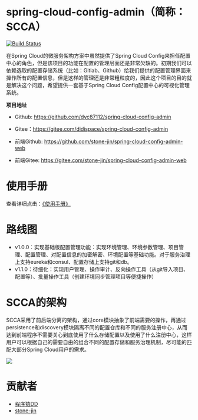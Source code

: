 # spring-cloud-config-admin（简称：SCCA）

[![Build Status](https://travis-ci.org/dyc87112/spring-cloud-config-admin.svg?branch=master)](https://travis-ci.org/dyc87112/spring-cloud-config-admin)

在Spring Cloud的微服务架构方案中虽然提供了Spring Cloud Config来担任配置中心的角色，但是该项目的功能在配置的管理层面还是非常欠缺的。初期我们可以依赖选取的配置存储系统（比如：Gitlab、Github）给我们提供的配置管理界面来操作所有的配置信息，但是这样的管理还是非常粗粒度的，因此这个项目的目的就是解决这个问题，希望提供一套基于Spring Cloud Config配置中心的可视化管理系统。

**项目地址**

- Github: https://github.com/dyc87112/spring-cloud-config-admin
- Gitee：https://gitee.com/didispace/spring-cloud-config-admin

- 前端Github: https://github.com/stone-jin/spring-cloud-config-admin-web
- 前端Gitee: https://gitee.com/stone-jin/spring-cloud-config-admin-web

# 使用手册

查看详细点击：[《使用手册》](https://github.com/dyc87112/spring-cloud-config-admin/wiki)

# 路线图

- v1.0.0：实现基础版配置管理功能：实现环境管理、环境参数管理、项目管理、配置管理、对配置信息的加密解密、环境配置等基础功能。对于服务治理上支持eureka和consul、配置存储上支持git和db。
- v1.1.0：待细化：实现用户管理、操作审计、反向操作工具（从git导入项目、配置等）、批量操作工具（创建环境同步管理项目等便捷操作）

# SCCA的架构

SCCA采用了前后端分离的架构，通过core模块抽象了前端需要的操作，再通过persistence和discovery模块隔离不同的配置仓库和不同的服务注册中心，从而达到前端程序不需要关心到底使用了什么存储配置以及使用了什么注册中心，这样用户可以根据自己的需要自由的组合不同的配置存储和服务治理机制，尽可能的匹配大部分Spring Cloud用户的需求。

![](https://github.com/dyc87112/spring-cloud-config-admin/blob/master/statics/images/scca-arch.png)

# 贡献者

- [程序猿DD](https://github.com/dyc87112)
- [stone-jin](https://github.com/stone-jin)
